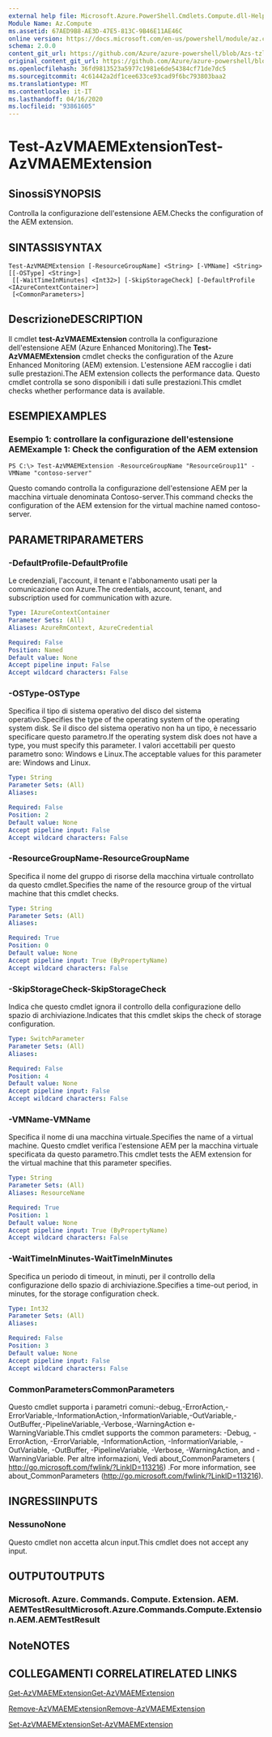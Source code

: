 ```yaml
---
external help file: Microsoft.Azure.PowerShell.Cmdlets.Compute.dll-Help-Help.xml
Module Name: Az.Compute
ms.assetid: 67AED9B8-AE3D-47E5-813C-9B46E11AE46C
online version: https://docs.microsoft.com/en-us/powershell/module/az.compute/test-azvmaemextension
schema: 2.0.0
content_git_url: https://github.com/Azure/azure-powershell/blob/Azs-tzl/src/Compute/Compute/help/Test-AzVMAEMExtension.md
original_content_git_url: https://github.com/Azure/azure-powershell/blob/Azs-tzl/src/Compute/Compute/help/Test-AzVMAEMExtension.md
ms.openlocfilehash: 36fd9813523a5977c1981e6de54384cf71de7dc5
ms.sourcegitcommit: 4c61442a2df1cee633ce93cad9f6bc793803baa2
ms.translationtype: MT
ms.contentlocale: it-IT
ms.lasthandoff: 04/16/2020
ms.locfileid: "93861605"
---
```

# <span data-ttu-id="c7645-101">Test-AzVMAEMExtension</span><span class="sxs-lookup"><span data-stu-id="c7645-101">Test-AzVMAEMExtension</span></span>

## <span data-ttu-id="c7645-102">Sinossi</span><span class="sxs-lookup"><span data-stu-id="c7645-102">SYNOPSIS</span></span>
<span data-ttu-id="c7645-103">Controlla la configurazione dell'estensione AEM.</span><span class="sxs-lookup"><span data-stu-id="c7645-103">Checks the configuration of the AEM extension.</span></span>

## <span data-ttu-id="c7645-104">SINTASSI</span><span class="sxs-lookup"><span data-stu-id="c7645-104">SYNTAX</span></span>

```
Test-AzVMAEMExtension [-ResourceGroupName] <String> [-VMName] <String> [[-OSType] <String>]
 [[-WaitTimeInMinutes] <Int32>] [-SkipStorageCheck] [-DefaultProfile <IAzureContextContainer>]
 [<CommonParameters>]
```

## <span data-ttu-id="c7645-105">Descrizione</span><span class="sxs-lookup"><span data-stu-id="c7645-105">DESCRIPTION</span></span>
<span data-ttu-id="c7645-106">Il cmdlet **test-AzVMAEMExtension** controlla la configurazione dell'estensione AEM (Azure Enhanced Monitoring).</span><span class="sxs-lookup"><span data-stu-id="c7645-106">The **Test-AzVMAEMExtension** cmdlet checks the configuration of the Azure Enhanced Monitoring (AEM) extension.</span></span>
<span data-ttu-id="c7645-107">L'estensione AEM raccoglie i dati sulle prestazioni.</span><span class="sxs-lookup"><span data-stu-id="c7645-107">The AEM extension collects the performance data.</span></span>
<span data-ttu-id="c7645-108">Questo cmdlet controlla se sono disponibili i dati sulle prestazioni.</span><span class="sxs-lookup"><span data-stu-id="c7645-108">This cmdlet checks whether performance data is available.</span></span>

## <span data-ttu-id="c7645-109">ESEMPI</span><span class="sxs-lookup"><span data-stu-id="c7645-109">EXAMPLES</span></span>

### <span data-ttu-id="c7645-110">Esempio 1: controllare la configurazione dell'estensione AEM</span><span class="sxs-lookup"><span data-stu-id="c7645-110">Example 1: Check the configuration of the AEM extension</span></span>
```
PS C:\> Test-AzVMAEMExtension -ResourceGroupName "ResourceGroup11" -VMName "contoso-server"
```

<span data-ttu-id="c7645-111">Questo comando controlla la configurazione dell'estensione AEM per la macchina virtuale denominata Contoso-server.</span><span class="sxs-lookup"><span data-stu-id="c7645-111">This command checks the configuration of the AEM extension for the virtual machine named contoso-server.</span></span>

## <span data-ttu-id="c7645-112">PARAMETRI</span><span class="sxs-lookup"><span data-stu-id="c7645-112">PARAMETERS</span></span>

### <span data-ttu-id="c7645-113">-DefaultProfile</span><span class="sxs-lookup"><span data-stu-id="c7645-113">-DefaultProfile</span></span>
<span data-ttu-id="c7645-114">Le credenziali, l'account, il tenant e l'abbonamento usati per la comunicazione con Azure.</span><span class="sxs-lookup"><span data-stu-id="c7645-114">The credentials, account, tenant, and subscription used for communication with azure.</span></span>

```yaml
Type: IAzureContextContainer
Parameter Sets: (All)
Aliases: AzureRmContext, AzureCredential

Required: False
Position: Named
Default value: None
Accept pipeline input: False
Accept wildcard characters: False
```

### <span data-ttu-id="c7645-115">-OSType</span><span class="sxs-lookup"><span data-stu-id="c7645-115">-OSType</span></span>
<span data-ttu-id="c7645-116">Specifica il tipo di sistema operativo del disco del sistema operativo.</span><span class="sxs-lookup"><span data-stu-id="c7645-116">Specifies the type of the operating system of the operating system disk.</span></span>
<span data-ttu-id="c7645-117">Se il disco del sistema operativo non ha un tipo, è necessario specificare questo parametro.</span><span class="sxs-lookup"><span data-stu-id="c7645-117">If the operating system disk does not have a type, you must specify this parameter.</span></span>
<span data-ttu-id="c7645-118">I valori accettabili per questo parametro sono: Windows e Linux.</span><span class="sxs-lookup"><span data-stu-id="c7645-118">The acceptable values for this parameter are: Windows and Linux.</span></span>

```yaml
Type: String
Parameter Sets: (All)
Aliases: 

Required: False
Position: 2
Default value: None
Accept pipeline input: False
Accept wildcard characters: False
```

### <span data-ttu-id="c7645-119">-ResourceGroupName</span><span class="sxs-lookup"><span data-stu-id="c7645-119">-ResourceGroupName</span></span>
<span data-ttu-id="c7645-120">Specifica il nome del gruppo di risorse della macchina virtuale controllato da questo cmdlet.</span><span class="sxs-lookup"><span data-stu-id="c7645-120">Specifies the name of the resource group of the virtual machine that this cmdlet checks.</span></span>

```yaml
Type: String
Parameter Sets: (All)
Aliases: 

Required: True
Position: 0
Default value: None
Accept pipeline input: True (ByPropertyName)
Accept wildcard characters: False
```

### <span data-ttu-id="c7645-121">-SkipStorageCheck</span><span class="sxs-lookup"><span data-stu-id="c7645-121">-SkipStorageCheck</span></span>
<span data-ttu-id="c7645-122">Indica che questo cmdlet ignora il controllo della configurazione dello spazio di archiviazione.</span><span class="sxs-lookup"><span data-stu-id="c7645-122">Indicates that this cmdlet skips the check of storage configuration.</span></span>

```yaml
Type: SwitchParameter
Parameter Sets: (All)
Aliases: 

Required: False
Position: 4
Default value: None
Accept pipeline input: False
Accept wildcard characters: False
```

### <span data-ttu-id="c7645-123">-VMName</span><span class="sxs-lookup"><span data-stu-id="c7645-123">-VMName</span></span>
<span data-ttu-id="c7645-124">Specifica il nome di una macchina virtuale.</span><span class="sxs-lookup"><span data-stu-id="c7645-124">Specifies the name of a virtual machine.</span></span>
<span data-ttu-id="c7645-125">Questo cmdlet verifica l'estensione AEM per la macchina virtuale specificata da questo parametro.</span><span class="sxs-lookup"><span data-stu-id="c7645-125">This cmdlet tests the AEM extension for the virtual machine that this parameter specifies.</span></span>

```yaml
Type: String
Parameter Sets: (All)
Aliases: ResourceName

Required: True
Position: 1
Default value: None
Accept pipeline input: True (ByPropertyName)
Accept wildcard characters: False
```

### <span data-ttu-id="c7645-126">-WaitTimeInMinutes</span><span class="sxs-lookup"><span data-stu-id="c7645-126">-WaitTimeInMinutes</span></span>
<span data-ttu-id="c7645-127">Specifica un periodo di timeout, in minuti, per il controllo della configurazione dello spazio di archiviazione.</span><span class="sxs-lookup"><span data-stu-id="c7645-127">Specifies a time-out period, in minutes, for the storage configuration check.</span></span>

```yaml
Type: Int32
Parameter Sets: (All)
Aliases: 

Required: False
Position: 3
Default value: None
Accept pipeline input: False
Accept wildcard characters: False
```

### <span data-ttu-id="c7645-128">CommonParameters</span><span class="sxs-lookup"><span data-stu-id="c7645-128">CommonParameters</span></span>
<span data-ttu-id="c7645-129">Questo cmdlet supporta i parametri comuni:-debug,-ErrorAction,-ErrorVariable,-InformationAction,-InformationVariable,-OutVariable,-OutBuffer,-PipelineVariable,-Verbose,-WarningAction e-WarningVariable.</span><span class="sxs-lookup"><span data-stu-id="c7645-129">This cmdlet supports the common parameters: -Debug, -ErrorAction, -ErrorVariable, -InformationAction, -InformationVariable, -OutVariable, -OutBuffer, -PipelineVariable, -Verbose, -WarningAction, and -WarningVariable.</span></span> <span data-ttu-id="c7645-130">Per altre informazioni, Vedi about_CommonParameters ( http://go.microsoft.com/fwlink/?LinkID=113216) .</span><span class="sxs-lookup"><span data-stu-id="c7645-130">For more information, see about_CommonParameters (http://go.microsoft.com/fwlink/?LinkID=113216).</span></span>

## <span data-ttu-id="c7645-131">INGRESSI</span><span class="sxs-lookup"><span data-stu-id="c7645-131">INPUTS</span></span>

### <span data-ttu-id="c7645-132">Nessuno</span><span class="sxs-lookup"><span data-stu-id="c7645-132">None</span></span>
<span data-ttu-id="c7645-133">Questo cmdlet non accetta alcun input.</span><span class="sxs-lookup"><span data-stu-id="c7645-133">This cmdlet does not accept any input.</span></span>

## <span data-ttu-id="c7645-134">OUTPUT</span><span class="sxs-lookup"><span data-stu-id="c7645-134">OUTPUTS</span></span>

### <span data-ttu-id="c7645-135">Microsoft. Azure. Commands. Compute. Extension. AEM. AEMTestResult</span><span class="sxs-lookup"><span data-stu-id="c7645-135">Microsoft.Azure.Commands.Compute.Extension.AEM.AEMTestResult</span></span>

## <span data-ttu-id="c7645-136">Note</span><span class="sxs-lookup"><span data-stu-id="c7645-136">NOTES</span></span>

## <span data-ttu-id="c7645-137">COLLEGAMENTI CORRELATI</span><span class="sxs-lookup"><span data-stu-id="c7645-137">RELATED LINKS</span></span>

[<span data-ttu-id="c7645-138">Get-AzVMAEMExtension</span><span class="sxs-lookup"><span data-stu-id="c7645-138">Get-AzVMAEMExtension</span></span>](./Get-AzVMAEMExtension.md)

[<span data-ttu-id="c7645-139">Remove-AzVMAEMExtension</span><span class="sxs-lookup"><span data-stu-id="c7645-139">Remove-AzVMAEMExtension</span></span>](./Remove-AzVMAEMExtension.md)

[<span data-ttu-id="c7645-140">Set-AzVMAEMExtension</span><span class="sxs-lookup"><span data-stu-id="c7645-140">Set-AzVMAEMExtension</span></span>](./Set-AzVMAEMExtension.md)


